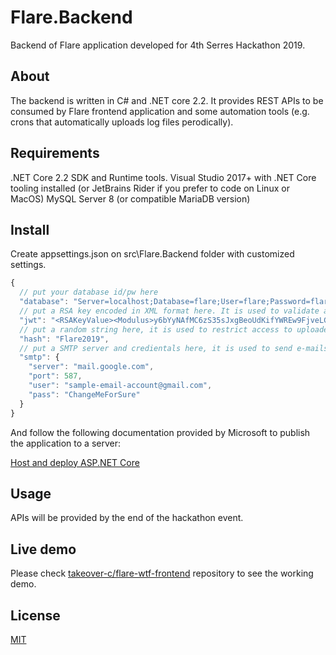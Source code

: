 # Flare.Backend
Backend of Flare application developed for 4th Serres Hackathon 2019.

## About

The backend is written in C# and .NET core 2.2. It provides REST APIs to be consumed by Flare frontend application and some automation tools (e.g. crons that automatically uploads log files perodically).

## Requirements

.NET Core 2.2 SDK and Runtime tools.
Visual Studio 2017+ with .NET Core tooling installed (or JetBrains Rider if you prefer to code on Linux or MacOS)
MySQL Server 8 (or compatible MariaDB version)

## Install

Create appsettings.json on src\Flare.Backend folder with customized settings.

```js
{
  // put your database id/pw here
  "database": "Server=localhost;Database=flare;User=flare;Password=flare;",
  // put a RSA key encoded in XML format here. It is used to validate and sign the JWT tokens.
  "jwt": "<RSAKeyValue><Modulus>y6bYyNAfMC6zS35sJxgBeoUdKifYWREw9FjveLGBOQYUT7szdNkIV7ELnnjt6McauCxRzExMrajtocelLmKp1gr9WdkIahzKS082Rb7DSCGFvFOfTRB85Yo97npT1SF3SUF94AOr+3qKIZ3ePTYLld+fanq4WzehmAcwEBJEN2JSq4wC3cbhUD1FguIV5Fz250tWi0+K4iNs/ZA82lYUOTmbwz/XBTtYe8viYvfN+GQFFZtVD++2/FLbNFNmOTDQ9oLxVQcYFPt2ob7PQUqbCV/3VbyVpOsRcsAGTLPNm3Gny8SmZHP9ijHi+3HcfQpsXHY1Dcbq13BgmXw7zTXnHw==</Modulus><Exponent>AQAB</Exponent><P>4XvYcMph4n3BwDdK9kkugiWY6dHxz8cEZf/egCHcYGGoKTYncTd7pBhYBLNpkyppmeGjD/JL2F/ITHn2ENN1YGM/SAzJ6G3fm7O3zI+KRki7d/Tx4NRw0ukjDlEsXjnZ+qu/ec0y6XaniIDZ5UZPBjHGx/wlCzEdKrofgWa6Imk=</P><Q>5zaaz6Gi1SDls3f3Cn2Ts16tN7TEsLdMAWYH2ayDoaLHi6VfexserzeUd050dORaUuUOoxKulPb562MeUKxK4qrC/girf+DRbGrXNih+XOcgyjZSMrGVcz8hSEgf7nhO2SBTJ6cbVEk7aaVvzPeeZQBR/Dt+AeutNlyPtDMf/Ec=</Q><DP>VbKIFHYWtcot9SwOpYQy1OwNLfDJArsVBN82ZWR5KXh0PRWD8BeyOi+2ZDL8ER6xe/axzsG76cSdj9NanhKALd4KkwupQVlg/wBS/sAfQY8rEPBbbaPQLZjF5g8b2cQLAKZ944EFtI2QJuUx613JcwVAE4nVWmeUOkT67GdqnuE=</DP><DQ>wgkSPINCWqgj/MwFdzlRtasTpPdARald0KKmnedoBELOQYREL9TfmF4Fa2Zc1yg4IO73rKTl/D+UFxV0gHFG2xhBUd1Gx6eNOPYkq9+pxB93ZhvWOZLMgA4PyVA18/Pk/9Rf1JwplD9s68kZnSKFO+/b3dizc7sr/r4JH0n0Yss=</DQ><InverseQ>D76Zx8oh+3NwNIjY3Ijz1D5OtNXQvHD7dAxae6V7IVHLAhyBBeNmCLJEj1OZwYZ/phTKkU/ORbSmaRCAklgdzkrSpxHEoWrehB2PxQUtKnTQTef2kWGs4aHHDVeMKRJGIgQEgKEFr+t3XC1GP17jKOCC9YwjZFACxk01W8o8bmg=</InverseQ><D>DvmGyUVcdbuJXYy/QSSnvy2Ylmf1pZ74/Y6olTRgLyQ+TBqUzwvCbEhNdWqo+8vgMBi6Lw6RONfKGXJHuCBzIpUOShQGZV8WlPEPKZO8YkpsvgtcFFuZA3vlz+pYzbw3PEC/k8BRXh2FmLE2DUQzF+MoorjBY5u0myw0IYpmT7gejR1/9sNzM2az1h7YTqP5gmF4o4zpUavLpnpMgq2maxFJlFJpl5b1fWNg8NTnU6V9BBhz3OBqeO0oxZqRq10WYjlL3lHFHgyNEcJrBNC/+9OOd8ACuWjTdfegVM3QkdbUF+IsMMhl0Od7GAFrEdb9JfNW/7gFbtsT7bdLtG0UUQ==</D></RSAKeyValue>",
  // put a random string here, it is used to restrict access to uploaded files.
  "hash": "Flare2019",
  // put a SMTP server and credientals here, it is used to send e-mails.
  "smtp": {
    "server": "mail.google.com",
    "port": 587,
    "user": "sample-email-account@gmail.com",
    "pass": "ChangeMeForSure"
  }
}
```

And follow the following documentation provided by Microsoft to publish the application to a server:

[Host and deploy ASP.NET Core](https://docs.microsoft.com/en-us/aspnet/core/host-and-deploy/?view=aspnetcore-2.2)

## Usage

APIs will be provided by the end of the hackathon event.

## Live demo

Please check [takeover-c/flare-wtf-frontend](https://github.com/takeover-c/flare-wtf-frontend) repository to see the working demo.

## License

[MIT](LICENSE)
